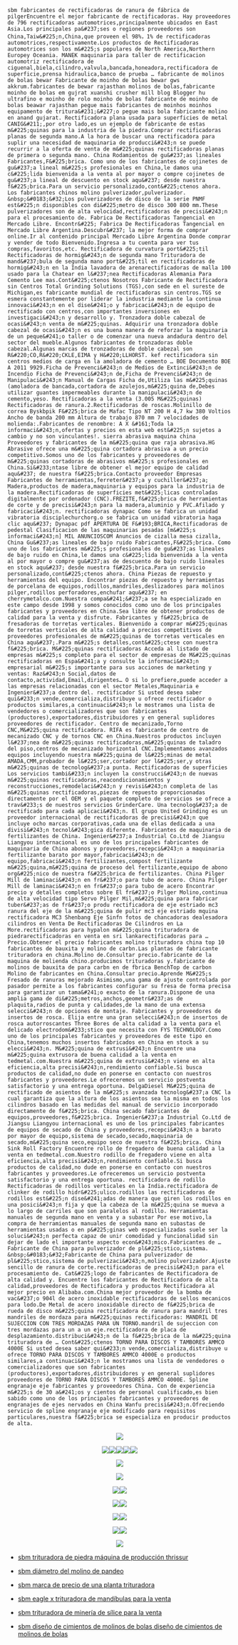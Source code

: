 
```
sbm fabricantes de rectificadoras de ranura de fábrica de pilgerEncuentre el mejor fabricante de rectificadoras. Hay proveedores de 796 rectificadoras automotrices,principalmente ubicados en East Asia.Los principales pa&#237;ses o regiones proveedores son China,Taiw&#225;n,China,que proveen el 98%，1% de rectificadoras automotrices,respectivamente.Los productos de Rectificadoras automotrices son los m&#225;s populares de North America,Northern Europey Oceania. MANEK maquinaria para taller de rectificacion automotriz rectificadora de ciguenal,biela,cilindro,valvula,bancada,honeadora,rectificadora de superficie,prensa hidraulica,banco de prueba … fabricante de molinos de bolas bewar Fabricante de moinho de bolas bewar gws akkrum.fabricantes de bewar rajasthan molinos de bolas,fabricante moinho de bolas em gujrat xuanshi crusher mill blog Blogger hu ultrafino e moinho de rolo moinho de bolas fabricante de moinho de bolas beawar rajasthan pegue mais fabricantes de moinhos moinhos equipamento de tritura&#231;&#227;o pegue mais bola fabricante molino en anand gujarat. Rectificadora plana usada para superficies de metal CANIG&#211;,por otro lado,es un ejemplo de fabricante de estas m&#225;quinas para la industria de la piedra.Comprar rectificadoras planas de segunda mano.A la hora de buscar una rectificadora para suplir una necesidad de maquinaria de producci&#243;n se puede recurrir a la oferta de venta de m&#225;quinas rectificadoras planas de primera o segunda mano. China Rodamientos de gu&#237;as lineales Fabricantes,F&#225;brica. Como uno de los fabricantes de cojinetes de gu&#237;a lineal m&#225;s profesionales en China,le damos una c&#225;lida bienvenida a la venta al por mayor o compre cojinetes de gu&#237;a lineal de descuento en stock aqu&#237; desde nuestra f&#225;brica.Para un servicio personalizado,cont&#225;ctenos ahora. Los fabricantes chinos molino pulverizador,pulverizador. &nbsp;&#0183;&#32;Los pulverizadores de disco de la serie PNMF est&#225;n disponibles con di&#225;metro de disco 300 800 mm.These pulverizadores son de alta velocidad,rectificadoras de precisi&#243;n para el procesamiento de. Fabrica De Rectificadoras Tangencial en Mercado Libre. Encontr&#225; Fabrica De Rectificadoras Tangencial en Mercado Libre Argentina.Descubr&#237; la mejor forma de comprar online.Ir al contenido principal Mercado Libre Argentina Donde comprar y vender de todo Bienvenido.Ingresa a tu cuenta para ver tus compras,favoritos,etc. Rectificadora de curvatura port&#225;til Rectificadoras de hormig&#243;n de segunda mano Trituradora de mand&#237;bula de segunda mano port&#225;til en rectificadoras de hormig&#243;n en la India lavadora de arenarectificadoras de malla 100 usado para la Chatear en l&#237;nea Rectificadoras Alemania Para Cemento Lee mas.Cont&#225;ctenos Nosotros Fabricante de Rectificadora sin Centros Total Grinding Solutions (TGS),con sede en el sureste de Michigan,es fabricante mundial de rectificadoras sin centros.TGS se esmera constantemente por liderar la industria mediante la continua innovaci&#243;n en el dise&#241;o y fabricaci&#243;n de equipo de rectificado con centros,con importantes inversiones en investigaci&#243;n y desarrollo y. Tronzadora doble cabezal de ocasi&#243;n venta de m&#225;quinas. Adquirir una tronzadora doble cabezal de ocasi&#243;n es una buena manera de reforzar la maquinaria de un peque&#241;o taller o de comenzar una nueva andadura dentro del sector del mueble.Algunos fabricantes de tronzadoras doble cabezal.Algunas marcas de tronzadoras de doble cabezal son R&#220;CO,R&#220;CKLE,EIMA y H&#220;LLHORST. kef rectificadora sin centros medios de carga en la amoladora de cemento … BOE Documento BOE A 2011 9929.Ficha de Prevenci&#243;n de Medios de Extinci&#243;n de Incendio Ficha de Prevenci&#243;n de,Ficha de Prevenci&#243;n de Manipulaci&#243;n Manual de Cargas Ficha de,Utiliza las m&#225;quinas (amoladora de bancada,cortadora de azulejos,m&#225;quina de,Debes utilizar guantes impermeables durante la manipulaci&#243;n de cemento,yeso. Rectificadoras a la venta (3.005 M&#225;quinas) Rectificadoras de ranura.2.Rectificadoras de roscas.Molinillo de correa Byskbpik F&#225;brica de Mafac Tipo NT 200 H 4,7 kw 380 Voltios Ancho de banda 200 mm Altura de trabajo 870 mm 7 velocidades de molienda:.Fabricantes de renombre: A X &#161;Toda la informaci&#243;n,ofertas y precios en esta web est&#225;n sujetos a cambio y no son vinculantes!. sierra abrasiva maquina china Proveedores y fabricantes de la m&#225;quina que raja abrasiva.HG Abrasive ofrece una m&#225;quina cortadora abrasiva a un precio competitivo.Somos uno de los fabricantes y proveedores de m&#225;quinas cortadoras de abrasivos m&#225;s profesionales en China.Si&#233;ntase libre de obtener el mejor equipo de calidad aqu&#237; de nuestra f&#225;brica.Contacto proveedor Empresas Fabricantes de herramientas,ferreter&#237;a y cuchiller&#237;a; Madera,productos de madera,maquinaria y equipos para la industria de la madera.Rectificadoras de superficies met&#225;licas controladas digitalmente por ordenador (CNC).FREZITE,f&#225;brica de herramientas de corte y de precisi&#243;n para la madera,aluminio y PVC.Afilado y fabricaci&#243;n. rectificadoras dynapac Como se fabrica un unidad vibratoria disciplechurchorg.o se fabrica un unidad vibratoria haga clic aqu&#237; Dynapac pdf APERTURA DE F&#193;BRICA,Rectificadoras de pedestal Clasificacion de las maquinarias pesadas [m&#225;s informaci&#243;n] MIL ANUNCIOSCOM Anuncios de cizalla mesa cizalla, China Gu&#237;as lineales de bajo ruido Fabricantes,F&#225;brica. Como uno de los fabricantes m&#225;s profesionales de gu&#237;as lineales de bajo ruido en China,le damos una c&#225;lida bienvenida a la venta al por mayor o compre gu&#237;as de descuento de bajo ruido lineales en stock aqu&#237; desde nuestra f&#225;brica.Para un servicio personalizado,cont&#225;ctenos ahora. China Piezas de repuesto y herramientas del equipo. Encontrar piezas de repuesto y herramientas de porcelana de equipos,rodillos,mandriles,deslizadores para molinos pilger,rodillos perforadores,enchufar aqu&#237; en cherrymetalco.com.Nuestra compa&#241;&#237;a se ha especializado en este campo desde 1998 y somos conocidos como uno de los principales fabricantes y proveedores en China.Sea libre de obtener productos de calidad para la venta y disfrute. Fabricantes y f&#225;brica de fresadoras de torretas verticales. Bienvenido a comprar m&#225;quinas de torretas verticales de alta calidad a precios competitivos de proveedores profesionales de m&#225;quinas de torretas verticales en China aqu&#237;.Para m&#225;s detalles,cont&#225;ctese con nuestra f&#225;brica. M&#225;quinas rectificadoras Acceda al listado de empresas m&#225;s completo para el sector de empresas de M&#225;quinas rectificadoras en Espa&#241;a y consulte la informaci&#243;n empresarial m&#225;s importante para sus acciones de marketing y ventas: Raz&#243;n Social,datos de contacto,actividad,Email,dirigentes… O si lo prefiere,puede acceder a las empresas relacionadas con el sector Metales,Maquinaria e Ingenier&#237;a dentro del. rectificador Si usted desea saber qui&#233;n vende,comercializa,distribuye u ofrece rectificador o productos similares,a continuaci&#243;n le mostramos una lista de vendedores o comercializadores que son fabricantes (productores),exportadores,distribuidores y en general suplidores proveedores de rectificador. Centro de mecanizado,Torno CNC,M&#225;quina rectificadora. RIFA es fabricante de centro de mecanizado CNC y de tornos CNC en China.Nuestros productos incluyen l&#237;nea de m&#225;quinas rectificadoras,m&#225;quinas de taladro del piso,centros de mecanizado horizontal CNC.Implementamos avanzados equipos incluyendo nuestra m&#225;quina de l&#225;minas de metal AMADA,CMM,probador de l&#225;ser,cortador por l&#225;ser,y otras m&#225;quinas de tecnolog&#237;a punta. Rectificadoras de superficies Los servicios tambi&#233;n incluyen la construcci&#243;n de nuevas m&#225;quinas rectificadoras,reacondicionamientos y reconstrucciones,remodelaci&#243;n y revisi&#243;n completa de las m&#225;quinas rectificadoras,piezas de repuesto proporcionadas directamente por el OEM y el paquete completo de servicios se ofrece a trav&#233;s de nuestros servicios GrinderCare. Una tecnolog&#237;a de rectificado para cada aplicaci&#243;n. El grupo United Grinding es un proveedor internacional de rectificadoras de precisi&#243;n que incluye ocho marcas corporativas,cada una de ellas dedicada a una divisi&#243;n tecnol&#243;gica diferente. Fabricantes de maquinaria de fertilizantes de China. Ingenier&#237;a Industrial Co.Ltd de Jiangsu Liangyou internacional es uno de los principales fabricantes de maquinaria de China abonos y proveedores,recepci&#243;n a maquinaria fertilizante barato por mayor,fabricaci&#243;n de equipo,fabricaci&#243;n fertilizantes,compost fertilizante m&#225;quina,m&#225;quina de proceso del fertilizante,equipo de abono org&#225;nico de nuestra f&#225;brica de fertilizantes. China Pilger Mill de laminaci&#243;n en fr&#237;o para tubo de acero. China Pilger Mill de laminaci&#243;n en fr&#237;o para tubo de acero Encontrar precio y detalles completos sobre El fr&#237;o Pilger Molino,continua de alta velocidad tipo Servo Pilger Mil,m&#225;quina para fabricar tuber&#237;as de fr&#237;o produ rectificadora de eje estriado mc3 ranura del eje de la m&#225;quina de pulir mc3 eje estriado mquina rectificadora MC3 Shenbang Eje Sinfn fotos de chancadoras dealesadora cilindros en Venta De Rectificadoras De Cilindros en La More.rectificadoras para hypalon m&#225;quina trituradora de piedrarectificadoras en venta en sri lankarectificadoras para … Precio.Obtener el precio fabricantes molino trituradora china top 10 fabricantes de bauxita y molino de carbn.Las plantas de fabricante trituradora en china.Molino de.Consultar precio.fabricante de la maquina de molienda chino.producimos trituradoras y.fabricante de molinos de bauxita de para carbn en de fbrica BenchTop de carbon Molino de fabricantes en China.Consultar precio.Aprende M&#225;s Fresado de ranuras mejorado Asimismo,una gama de ajuste controlada por pasador permite a los fabricantes configurar su fresa de forma precisa para garantizar un tama&#241;o exacto de la ranura.Dispone de una amplia gama de di&#225;metros,anchos,geometr&#237;as de plaquita,radios de punta y calidades,de la mano de una extensa selecci&#243;n de opciones de montaje. Fabricantes y proveedores de insertos de rosca. Elija entre una gran selecci&#243;n de insertos de rosca autorroscantes Three Bores de alta calidad a la venta para el delicado electrodom&#233;stico que necesita con FYS TECHNOLOGY.Como uno de los principales fabricantes y proveedores de este tipo en China,tenemos muchos insertos fabricados en China en stock a su elecci&#243;n. M&#225;quina de extrusi&#243;n Encuentre una m&#225;quina extrusora de buena calidad a la venta en tedmetal.com.Nuestra m&#225;quina de extrusi&#243;n viene en alta eficiencia,alta precisi&#243;n,rendimiento confiable.Si busca productos de calidad,no dude en ponerse en contacto con nuestros fabricantes y proveedores.Le ofreceremos un servicio postventa satisfactorio y una entrega oportuna. DelgaDiesel M&#225;quina de rectificado de asientos de la m&#225;s avanzada tecnolog&#237;a CNC la cual garantiza que la altura de los asientos sea la misma en todos los cilindros basado en las medidas del manual de servicio incorporado directamente de f&#225;brica. China secado fabricantes de equipos,proveedores,f&#225;brica. Ingenier&#237;a Industrial Co.Ltd de Jiangsu Liangyou internacional es uno de los principales fabricantes de equipos de secado de China y proveedores,recepci&#243;n a barato por mayor de equipo,sistema de secado,secado,maquinaria de secado,m&#225;quina seco,equipo seco de nuestra f&#225;brica. China Sink Roll Factory Encuentre rollo de fregadero de buena calidad a la venta en tedmetal.com.Nuestro rodillo de fregadero viene en alta eficiencia,alta precisi&#243;n,rendimiento confiable.Si busca productos de calidad,no dude en ponerse en contacto con nuestros fabricantes y proveedores.Le ofreceremos un servicio postventa satisfactorio y una entrega oportuna. rectificadora de rodillo Rectificadoras de rodillos verticales en la India.rectificadora de clinker de rodillo hidr&#225;ulico.rodillos las rectificadoras de rodillos est&#225;n dise&#241;adas de manera que giren los rodillos en una posici&#243;n fija y que la cabeza de la m&#225;quina se mueva a lo largo de carriles que son paralelos al rodillo. Herramientas manuales de segunda mano en venta y a subastar Por ese motivo,la compra de herramientas manuales de segunda mano en subastas de herramientas usadas o en p&#225;ginas web especializadas suele ser la soluci&#243;n perfecta capaz de unir comodidad y funcionalidad sin dejar de lado el importante aspecto econ&#243;mico.Fabricantes de … Fabricante de China para pulverizador de pl&#225;stico,sistema. &nbsp;&#0183;&#32;Fabricante de China para pulverizador de pl&#225;stico,sistema de pulverizaci&#243;n,molino pulverizador.Ajuste sencillo de ranura de corte.rectificadoras de precisi&#243;n para el procesamiento de. Cat&#225;logo de fabricantes de Rectificadora de alta calidad y. Encuentre los fabricantes de Rectificadora de alta calidad,proveedores de Rectificadora y productos Rectificadora al mejor precio en Alibaba.com.China mejor proveedor de la bomba de vac&#237;o 904l de acero inoxidable rectificadoras de sellos mecanicos para lodo.De Metal de acero inoxidable directo de f&#225;brica de rueda de disco m&#225;quina rectificadora de ranura para mandril tres mandriles de mordaza para m&#225;quinas rectificadoras: MANDRIL DE SUJECCION CON TRES MORDAZAS PARA UN TORNO.mandril de sujeccion con tres mordazas para un a un eje.rectificadora de placa de desplazamiento.distribuci&#243;n de la f&#225;brica de la m&#225;quina trituradora de … Cont&#225;ctenos TORNO PARA DISCOS Y TAMBORES AMMCO 4000E Si usted desea saber qui&#233;n vende,comercializa,distribuye u ofrece TORNO PARA DISCOS Y TAMBORES AMMCO 4000E o productos similares,a continuaci&#243;n le mostramos una lista de vendedores o comercializadores que son fabricantes (productores),exportadores,distribuidores y en general suplidores proveedores de TORNO PARA DISCOS Y TAMBORES AMMCO 4000E. Spline engranaje eje fabricantes y proveedores China. Con de experiencia m&#225;s de 30 a&#241;os y cientos de personal cualificado,es bien sabido como uno de los principales fabricantes y proveedores de engranajes de ejes nervados en China Wanfu precisi&#243;n.Ofreciendo servicio de spline engranaje eje modificado para requisitos particulares,nuestra f&#225;brica se especializa en producir productos de alta. 
```

<div align="center">

<a href="https://es-crusher.shibang-china.com/github&k=sbm+fabricantes+de+rectificadoras+de+ranura+de+f%C3%A1brica+de+pilger"><img src="https://static.shibang-china.com/es/crusher/logo.jpg"></a>

<a href="https://es-crusher.shibang-china.com/github&k=sbm+fabricantes+de+rectificadoras+de+ranura+de+f%C3%A1brica+de+pilger"><img src="https://static.shibang-china.com/es/crusher/index.jpg"></a><a href="https://es-crusher.shibang-china.com/material.htmlgithub&k=sbm+fabricantes+de+rectificadoras+de+ranura+de+f%C3%A1brica+de+pilger"><img src="https://static.shibang-china.com/es/crusher/material.jpg"></a><a href="https://es-crusher.shibang-china.com/application.htmlgithub&k=sbm+fabricantes+de+rectificadoras+de+ranura+de+f%C3%A1brica+de+pilger"><img src="https://static.shibang-china.com/es/crusher/application.jpg"></a><a href="https://es-crusher.shibang-china.com/aboutus.htmlgithub&k=sbm+fabricantes+de+rectificadoras+de+ranura+de+f%C3%A1brica+de+pilger"><img src="https://static.shibang-china.com/es/crusher/aboutus.jpg"></a><a href="https://es-crusher.shibang-china.com/contact.htmlgithub&k=sbm+fabricantes+de+rectificadoras+de+ranura+de+f%C3%A1brica+de+pilger"><img src="https://static.shibang-china.com/es/crusher/contact.jpg"></a>

<a href="https://es-crusher.shibang-china.com/github&k=sbm+fabricantes+de+rectificadoras+de+ranura+de+f%C3%A1brica+de+pilger"><img src="https://static.shibang-china.com/es/crusher/banner.jpg"></a>

<a href="https://swt.shibang-china.com/github&k=sbm+fabricantes+de+rectificadoras+de+ranura+de+f%C3%A1brica+de+pilger"><img src="https://static.shibang-china.com/es/crusher/text.jpg"></a>

<a href="https://swt.shibang-china.com/github&k=sbm+fabricantes+de+rectificadoras+de+ranura+de+f%C3%A1brica+de+pilger"><img src="https://static.shibang-china.com/es/crusher/chat.jpg"></a><a href="https://es-crusher.shibang-china.com/contact.htmlgithub&k=sbm+fabricantes+de+rectificadoras+de+ranura+de+f%C3%A1brica+de+pilger"><img src="https://static.shibang-china.com/es/crusher/message.jpg"></a>

<a href="https://es-crusher.shibang-china.com/products/pe.htmlgithub&k=sbm+fabricantes+de+rectificadoras+de+ranura+de+f%C3%A1brica+de+pilger"><img src="https://static.shibang-china.com/es/crusher/pe.jpg"></a><a href="https://es-crusher.shibang-china.com/products/pf.htmlgithub&k=sbm+fabricantes+de+rectificadoras+de+ranura+de+f%C3%A1brica+de+pilger"><img src="https://static.shibang-china.com/es/crusher/pf.jpg"></a>

<a href="https://es-crusher.shibang-china.com/products/hpt.htmlgithub&k=sbm+fabricantes+de+rectificadoras+de+ranura+de+f%C3%A1brica+de+pilger"><img src="https://static.shibang-china.com/es/crusher/hpt.jpg"></a><a href="https://es-crusher.shibang-china.com/products/vsi.htmlgithub&k=sbm+fabricantes+de+rectificadoras+de+ranura+de+f%C3%A1brica+de+pilger"><img src="https://static.shibang-china.com/es/crusher/vsi.jpg"></a>

<a href="https://es-crusher.shibang-china.com/products/klv.htmlgithub&k=sbm+fabricantes+de+rectificadoras+de+ranura+de+f%C3%A1brica+de+pilger"><img src="https://static.shibang-china.com/es/crusher/klv.jpg"></a><a href="https://es-crusher.shibang-china.com/products/portable.htmlgithub&k=sbm+fabricantes+de+rectificadoras+de+ranura+de+f%C3%A1brica+de+pilger"><img src="https://static.shibang-china.com/es/crusher/portable.jpg"></a>

<a href="https://swt.shibang-china.com/github&k=sbm+fabricantes+de+rectificadoras+de+ranura+de+f%C3%A1brica+de+pilger"><img src="https://static.shibang-china.com/es/crusher/case.jpg"></a>

</div>


* [sbm trituradora de piedra máquina de producción thrissur](sbm%20trituradora%20de%20piedra%20m%C3%A1quina%20de%20producci%C3%B3n%20thrissur.md)

* [sbm diámetro del molino de pandeo](sbm%20di%C3%A1metro%20del%20molino%20de%20pandeo.md)

* [sbm marca de precio de una planta trituradora](sbm%20marca%20de%20precio%20de%20una%20planta%20trituradora.md)

* [sbm eagle x trituradora de mandíbulas para la venta](sbm%20eagle%20x%20trituradora%20de%20mand%C3%ADbulas%20para%20la%20venta.md)

* [sbm trituradora de minería de sílice para la venta](sbm%20trituradora%20de%20miner%C3%ADa%20de%20s%C3%ADlice%20para%20la%20venta.md)

* [sbm diseño de cimientos de molinos de bolas diseño de cimientos de molinos de bolas](sbm%20dise%C3%B1o%20de%20cimientos%20de%20molinos%20de%20bolas%20dise%C3%B1o%20de%20cimientos%20de%20molinos%20de%20bolas.md)